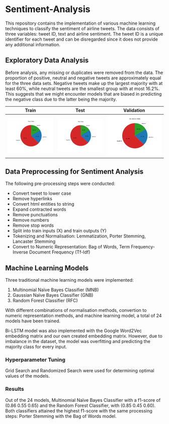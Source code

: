 # Sentiment-Analysis
This repository contains the implementation of various machine learning techniques to classify the sentiment of airline tweets. The data consists of three variables: tweet ID, text and airline sentiment. The tweet ID is a unique identifier for each tweet and can be disregarded since it does not provide any additional information.

## Exploratory Data Analysis
Before analysis, any missing or duplicates were removed from the data. The proportion of positive, neutral and negative tweets are approximately equal for the three data sets. Negative tweets make up the largest majority with at least 60%, while neutral tweets are the smallest group with at most 16.2%. This suggests that we might encounter models that are biased in predicting the negative class due to the latter being the majority.

Train|Test|Validation
-----|----|----------
![Train](Images/train-piechart.png)|![Test](Images/test-piechart.png)|![Dev](Images/dev-piechart.png)

## Data Preprocessing for Sentiment Analysis
The following pre-processing steps were conducted:
* Convert tweet to lower case
*	Remove hyperlinks
* Convert html entities to string
* Expand contracted words
* Remove punctuations
* Remove numbers
* Remove stop words
* Split into train inputs (X) and train outputs (Y)
* Tokenizing and Normalisation: Lemmatization, Porter Stemming, Lancaster Stemming
* Convert to Numeric Representation: Bag of Words, Term Frequency-Inverse Document Frequency (Tf-Idf)

## Machine Learning Models
Three traditional machine learning models were implemented:
1.	Multinomial Naïve Bayes Classifier (MNB)
2.	Gaussian Naïve Bayes Classifier (GNB)
3.	Random Forest Classifier (RFC)

With different combinations of normalisation methods, convertion to numeric representation methods, and machine learning model, a total of 24 models have been trained. 

Bi-LSTM model was also implemented with the Google Word2Vec embedding matrix and our own created embedding matrix. However, due to imbalance in the dataset, the model was overfitting and predicting the majority class for every input.

### Hyperparameter Tuning
Grid Search and Randomized Search were used for determining optimal values of the models.

### Results
Out of the 24 models, Multinomial Naïve Bayes Classifier with a f1-score of (0.86 0.55 0.65) and the Random Forest Classifier, with (0.85 0.45 0.60).  Both classifiers attained the highest f1-score with the same processing steps: Porter Stemming with the Bag of Words model.
